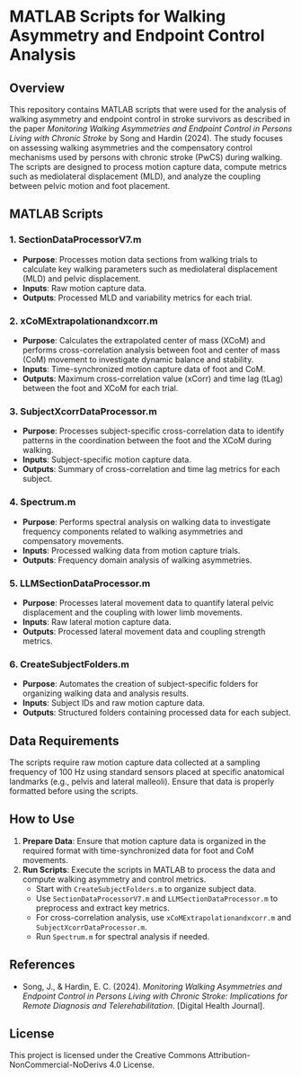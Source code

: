 # MATLAB Scripts for Walking Asymmetry and Endpoint Control Analysis

## Overview

This repository contains MATLAB scripts that were used for the analysis of walking asymmetry and endpoint control in stroke survivors as described in the paper *Monitoring Walking Asymmetries and Endpoint Control in Persons Living with Chronic Stroke* by Song and Hardin (2024). The study focuses on assessing walking asymmetries and the compensatory control mechanisms used by persons with chronic stroke (PwCS) during walking. The scripts are designed to process motion capture data, compute metrics such as mediolateral displacement (MLD), and analyze the coupling between pelvic motion and foot placement.

## MATLAB Scripts

### 1. SectionDataProcessorV7.m
   - **Purpose**: Processes motion data sections from walking trials to calculate key walking parameters such as mediolateral displacement (MLD) and pelvic displacement.
   - **Inputs**: Raw motion capture data.
   - **Outputs**: Processed MLD and variability metrics for each trial.

### 2. xCoMExtrapolationandxcorr.m
   - **Purpose**: Calculates the extrapolated center of mass (XCoM) and performs cross-correlation analysis between foot and center of mass (CoM) movement to investigate dynamic balance and stability.
   - **Inputs**: Time-synchronized motion capture data of foot and CoM.
   - **Outputs**: Maximum cross-correlation value (xCorr) and time lag (tLag) between the foot and XCoM for each trial.

### 3. SubjectXcorrDataProcessor.m
   - **Purpose**: Processes subject-specific cross-correlation data to identify patterns in the coordination between the foot and the XCoM during walking.
   - **Inputs**: Subject-specific motion capture data.
   - **Outputs**: Summary of cross-correlation and time lag metrics for each subject.

### 4. Spectrum.m
   - **Purpose**: Performs spectral analysis on walking data to investigate frequency components related to walking asymmetries and compensatory movements.
   - **Inputs**: Processed walking data from motion capture trials.
   - **Outputs**: Frequency domain analysis of walking asymmetries.

### 5. LLMSectionDataProcessor.m
   - **Purpose**: Processes lateral movement data to quantify lateral pelvic displacement and the coupling with lower limb movements.
   - **Inputs**: Raw lateral motion capture data.
   - **Outputs**: Processed lateral movement data and coupling strength metrics.

### 6. CreateSubjectFolders.m
   - **Purpose**: Automates the creation of subject-specific folders for organizing walking data and analysis results.
   - **Inputs**: Subject IDs and raw motion capture data.
   - **Outputs**: Structured folders containing processed data for each subject.

## Data Requirements

The scripts require raw motion capture data collected at a sampling frequency of 100 Hz using standard sensors placed at specific anatomical landmarks (e.g., pelvis and lateral malleoli). Ensure that data is properly formatted before using the scripts.

## How to Use

1. **Prepare Data**: Ensure that motion capture data is organized in the required format with time-synchronized data for foot and CoM movements.
2. **Run Scripts**: Execute the scripts in MATLAB to process the data and compute walking asymmetry and control metrics.
   - Start with `CreateSubjectFolders.m` to organize subject data.
   - Use `SectionDataProcessorV7.m` and `LLMSectionDataProcessor.m` to preprocess and extract key metrics.
   - For cross-correlation analysis, use `xCoMExtrapolationandxcorr.m` and `SubjectXcorrDataProcessor.m`.
   - Run `Spectrum.m` for spectral analysis if needed.

## References

- Song, J., & Hardin, E. C. (2024). *Monitoring Walking Asymmetries and Endpoint Control in Persons Living with Chronic Stroke: Implications for Remote Diagnosis and Telerehabilitation*. [Digital Health Journal].

## License

This project is licensed under the Creative Commons Attribution-NonCommercial-NoDerivs 4.0 License.
